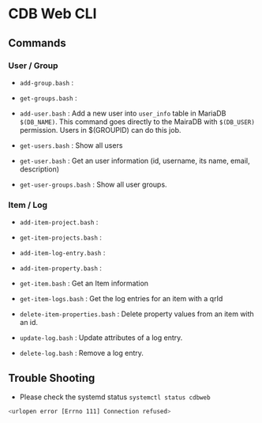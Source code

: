 # CDB Web CLI

## Commands

### User / Group

* `add-group.bash`       :
* `get-groups.bash`      :

* `add-user.bash`        : Add a new user into `user_info` table in MariaDB `$(DB_NAME)`. This command goes directly to the MairaDB with `$(DB_USER)` permission. Users in $(GROUPID) can do this job.
* `get-users.bash`       : Show all users
* `get-user.bash`        : Get an user information (id, username, its name, email, description)
* `get-user-groups.bash` : Show all user groups.

### Item / Log

* `add-item-project.bash`  :
* `get-item-projects.bash` :

* `add-item-log-entry.bash` :
* `add-item-property.bash`  :

* `get-item.bash`      : Get an Item information
* `get-item-logs.bash` :  Get the log entries for an item with a qrId

* `delete-item-properties.bash` : Delete property values from an item with an id.

* `update-log.bash` : Update attributes of a log entry.
* `delete-log.bash` : Remove a log entry.

## Trouble Shooting

* Please check the systemd status `systemctl status cdbweb`

```bash
<urlopen error [Errno 111] Connection refused>
```
